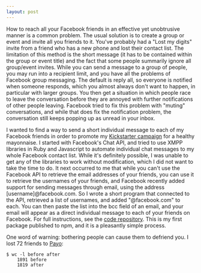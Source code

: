 ```yaml
---
layout: post
---
```


How to reach all your Facebook friends in an effective yet unobtrusive manner is a common problem. The usual solution is to create a group or event and invite all you friends to it. You've probably had a "Lost my digits" invite from a friend who has a new phone and lost their contact list. The limitation of this method is the short message (it has to be contained within the group or event title) and the fact that some people summarily ignore all group/event invites. While you can send a message to a group of people, you may run into a recipient limit, and you have all the problems of Facebook group messaging. The default is reply all, so everyone is notified when someone responds, which you almost always don't want to happen, in particular with larger groups. You then get a situation in which people race to leave the conversation before they are annoyed with further notifications of other people leaving. Facebook tried to fix this problem with "muting" conversations, and while that does fix the notification problem, the conversation still keeps popping up as unread in your inbox.

I wanted to find a way to send a short individual message to each of my Facebook friends in order to promote my [Kickstarter campaign](http://www.kickstarter.com/projects/lorensr/payo-paleo-mayo) for a healthy mayonnaise. I started with Facebook's Chat API, and tried to use XMPP libraries in Ruby and Javascript to automate individual chat messages to my whole Facebook contact list. While it's definitely possible, I was unable to get any of the libraries to work without modification, which I did not want to take the time to do. It next occurred to me that while you can't use the Facebook API to retrieve the email addresses of your friends, you can use it to retrieve the usernames of your friends, and Facebook recently added support for sending messages through email, using the address [username]@facebook.com. So I wrote a short program that connected to the API, retrieved a list of usernames, and added "@facebook.com" to each. You can then paste the list into the bcc field of an email, and your email will appear as a direct individual message to each of your friends on Facebook. For full instructions, see the [code repository](https://github.com/lorensr/facebook-emails). This is my first package published to npm, and it is a pleasantly simple process.

One word of warning: bothering people can cause them to defriend you. I lost 72 friends to [Payo](http://www.kickstarter.com/projects/lorensr/payo-paleo-mayo):

```
$ wc -l before after
    1891 before
    1819 after
```
